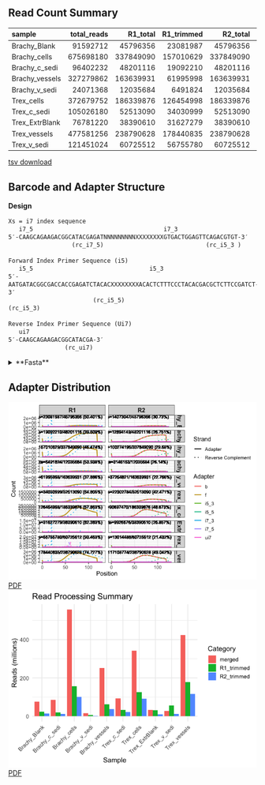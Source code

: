 ## Read Count Summary

<table>
<colgroup>
<col style="width: 18%" />
<col style="width: 15%" />
<col style="width: 12%" />
<col style="width: 13%" />
<col style="width: 12%" />
<col style="width: 13%" />
<col style="width: 12%" />
</colgroup>
<thead>
<tr>
<th style="text-align: left;">sample</th>
<th style="text-align: right;">total_reads</th>
<th style="text-align: right;">R1_total</th>
<th style="text-align: right;">R1_trimmed</th>
<th style="text-align: right;">R2_total</th>
<th style="text-align: right;">R2_trimmed</th>
<th style="text-align: right;">merged</th>
</tr>
</thead>
<tbody>
<tr>
<td style="text-align: left;">Brachy_Blank</td>
<td style="text-align: right;">91592712</td>
<td style="text-align: right;">45796356</td>
<td style="text-align: right;">23081987</td>
<td style="text-align: right;">45796356</td>
<td style="text-align: right;">14073047</td>
<td style="text-align: right;">75539044</td>
</tr>
<tr>
<td style="text-align: left;">Brachy_cells</td>
<td style="text-align: right;">675698180</td>
<td style="text-align: right;">337849090</td>
<td style="text-align: right;">157010629</td>
<td style="text-align: right;">337849090</td>
<td style="text-align: right;">100274196</td>
<td style="text-align: right;">557543426</td>
</tr>
<tr>
<td style="text-align: left;">Brachy_c_sedi</td>
<td style="text-align: right;">96402232</td>
<td style="text-align: right;">48201116</td>
<td style="text-align: right;">19092210</td>
<td style="text-align: right;">48201116</td>
<td style="text-align: right;">12894149</td>
<td style="text-align: right;">84758392</td>
</tr>
<tr>
<td style="text-align: left;">Brachy_vessels</td>
<td style="text-align: right;">327279862</td>
<td style="text-align: right;">163639931</td>
<td style="text-align: right;">61995998</td>
<td style="text-align: right;">163639931</td>
<td style="text-align: right;">37254821</td>
<td style="text-align: right;">252107444</td>
</tr>
<tr>
<td style="text-align: left;">Brachy_v_sedi</td>
<td style="text-align: right;">24071368</td>
<td style="text-align: right;">12035684</td>
<td style="text-align: right;">6491824</td>
<td style="text-align: right;">12035684</td>
<td style="text-align: right;">3146163</td>
<td style="text-align: right;">16851316</td>
</tr>
<tr>
<td style="text-align: left;">Trex_cells</td>
<td style="text-align: right;">372679752</td>
<td style="text-align: right;">186339876</td>
<td style="text-align: right;">126454998</td>
<td style="text-align: right;">186339876</td>
<td style="text-align: right;">90697470</td>
<td style="text-align: right;">343448472</td>
</tr>
<tr>
<td style="text-align: left;">Trex_c_sedi</td>
<td style="text-align: right;">105026180</td>
<td style="text-align: right;">52513090</td>
<td style="text-align: right;">34030999</td>
<td style="text-align: right;">52513090</td>
<td style="text-align: right;">22302784</td>
<td style="text-align: right;">93201942</td>
</tr>
<tr>
<td style="text-align: left;">Trex_ExtrBlank</td>
<td style="text-align: right;">76781220</td>
<td style="text-align: right;">38390610</td>
<td style="text-align: right;">31627279</td>
<td style="text-align: right;">38390610</td>
<td style="text-align: right;">9926676</td>
<td style="text-align: right;">33627634</td>
</tr>
<tr>
<td style="text-align: left;">Trex_vessels</td>
<td style="text-align: right;">477581256</td>
<td style="text-align: right;">238790628</td>
<td style="text-align: right;">178440835</td>
<td style="text-align: right;">238790628</td>
<td style="text-align: right;">117108774</td>
<td style="text-align: right;">424255104</td>
</tr>
<tr>
<td style="text-align: left;">Trex_v_sedi</td>
<td style="text-align: right;">121451024</td>
<td style="text-align: right;">60725512</td>
<td style="text-align: right;">56755780</td>
<td style="text-align: right;">60725512</td>
<td style="text-align: right;">13014488</td>
<td style="text-align: right;">27812772</td>
</tr>
</tbody>
</table>

[tsv download](summary.tsv)

## Barcode and Adapter Structure

**Design**

    Xs = i7 index sequence
       i7_5                                     i7_3
    5′-CAAGCAGAAGACGGCATACGAGATNNNNNNNNNXXXXXXXXGTGACTGGAGTTCAGACGTGT-3′
                      (rc_i7_5)                             (rc_i5_3 )

    Forward Index Primer Sequence (i5)
       i5_5                                 i5_3
    5′-AATGATACGGCGACCACCGAGATCTACACXXXXXXXXACACTCTTTCCCTACACGACGCTCTTCCGATCT-3′
                            (rc_i5_5)                                (rc_i5_3)

    Reverse Index Primer Sequence (Ui7)
       ui7
    5′-CAAGCAGAAGACGGCATACGA-3′
                    (rc_ui7)

<details>
<summary>
**Fasta**
</summary>

    >f (illumina foward adapter)
    AGATCGGAAGAGCACACGTCTGAACTCCAGTCA
    >b (illumina backward adapter)
    AGATCGGAAGAGCGTCGTGTAGGGAAAGAGTGT
    >i7_5
    CAAGCAGAAGACGGCATACGAGAT
    >i7_3
    GTGACTGGAGTTCAGACGTGT
    >i5_5
    AATGATACGGCGACCACCGAGATCTACAC
    >i5_3
    ACACTCTTTCCCTACACGACGCTCTTCCGATCT
    >ui7
    CAAGCAGAAGACGGCATACGA   

</details>

## Adapter Distribution

![](README_files/figure-markdown_strict/unnamed-chunk-2-1.png)[PDF](adapter.pdf)
![](README_files/figure-markdown_strict/unnamed-chunk-2-2.png)[PDF](summary.pdf)
